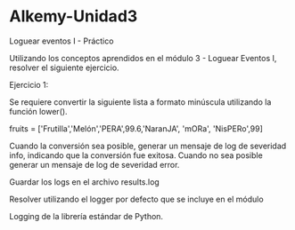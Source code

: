 # Alkemy-Unidad3
Loguear eventos I - Práctico


Utilizando los conceptos aprendidos en el módulo 3 - Loguear
Eventos I, resolver el siguiente ejercicio.

Ejercicio 1:

Se requiere convertir la siguiente lista a formato minúscula utilizando
la función lower().

fruits = ['Frutilla','Melón','PERA',99.6,'NaranJA', 'mORa', 'NisPERo',99]

Cuando la conversión sea posible, generar un mensaje de log de
severidad info, indicando que la conversión fue exitosa. Cuando no
sea posible generar un mensaje de log de severidad error.

Guardar los logs en el archivo results.log

Resolver utilizando el logger por defecto que se incluye en el módulo

Logging de la librería estándar de Python.
